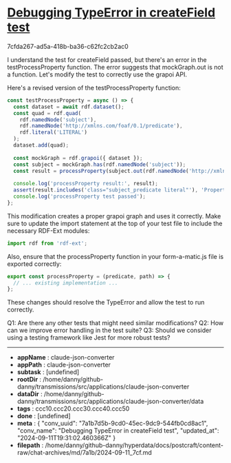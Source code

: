 # [Debugging TypeError in createField test](https://claude.ai/chat/7a1b7d5b-9cd0-45ec-9dc9-544fb0cd8ac1)

7cfda267-ad5a-418b-ba36-c62fc2cb2ac0

 I understand the test for createField passed, but there's an error in the testProcessProperty function. The error suggests that mockGraph.out is not a function. Let's modify the test to correctly use the grapoi API.

Here's a revised version of the testProcessProperty function:

```javascript
const testProcessProperty = async () => {
  const dataset = await rdf.dataset();
  const quad = rdf.quad(
    rdf.namedNode('subject'),
    rdf.namedNode('http://xmlns.com/foaf/0.1/predicate'),
    rdf.literal('LITERAL')
  );
  dataset.add(quad);
  
  const mockGraph = rdf.grapoi({ dataset });
  const subject = mockGraph.has(rdf.namedNode('subject'));
  const result = processProperty(subject.out(rdf.namedNode('http://xmlns.com/foaf/0.1/predicate')), ['subject']);
  
  console.log('processProperty result:', result);
  assert(result.includes('class="subject_predicate literal"'), 'Property should be processed correctly');
  console.log('processProperty test passed');
};
```

This modification creates a proper grapoi graph and uses it correctly. Make sure to update the import statement at the top of your test file to include the necessary RDF-Ext modules:

```javascript
import rdf from 'rdf-ext';
```

Also, ensure that the processProperty function in your form-a-matic.js file is exported correctly:

```javascript
export const processProperty = (predicate, path) => {
  // ... existing implementation ...
};
```

These changes should resolve the TypeError and allow the test to run correctly.

Q1: Are there any other tests that might need similar modifications?
Q2: How can we improve error handling in the test suite?
Q3: Should we consider using a testing framework like Jest for more robust tests?

---

* **appName** : claude-json-converter
* **appPath** : claude-json-converter
* **subtask** : [undefined]
* **rootDir** : /home/danny/github-danny/transmissions/src/applications/claude-json-converter
* **dataDir** : /home/danny/github-danny/transmissions/src/applications/claude-json-converter/data
* **tags** : ccc10.ccc20.ccc30.ccc40.ccc50
* **done** : [undefined]
* **meta** : {
  "conv_uuid": "7a1b7d5b-9cd0-45ec-9dc9-544fb0cd8ac1",
  "conv_name": "Debugging TypeError in createField test",
  "updated_at": "2024-09-11T19:31:02.460366Z"
}
* **filepath** : /home/danny/github-danny/hyperdata/docs/postcraft/content-raw/chat-archives/md/7a1b/2024-09-11_7cf.md